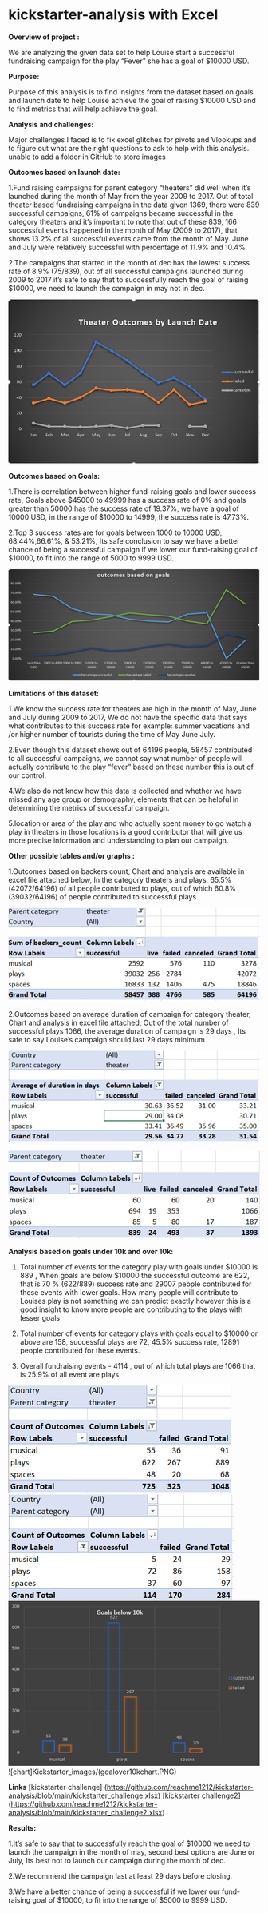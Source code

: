 # kickstarter-analysis with Excel

**Overview of project :**

We are analyzing the given data set to help Louise start a successful fundraising campaign for the play “Fever” she has a goal of $10000 USD.

**Purpose:**

Purpose of this analysis is to find insights from the dataset based on goals and launch date to help Louise achieve the goal of raising $10000 USD and to find metrics that will help achieve the goal.

**Analysis  and challenges:**

Major challenges I faced is to fix excel glitches for pivots and Vlookups and to figure out what are the right questions to ask to help with this analysis. unable to add a folder in GitHub to store images


**Outcomes based on launch date:**

1.Fund raising campaigns for parent category “theaters” did well when it’s launched during the month of May from the year 2009 to 2017. Out of total theater based fundraising campaigns in the data given 1369, there were 839 successful campaigns, 61% of campaigns became successful in the category theaters and it’s important to note that out of these 839, 166 successful events happened in the month of May (2009 to 2017), that shows 13.2% of all successful events came from the month of May. June and July were relatively successful with percentage of 11.9% and 10.4%

2.The campaigns that started in the month of dec has the lowest success rate of 8.9% (75/839), out of all successful campaigns launched during 2009 to 2017 it’s safe to say that to successfully reach the goal of raising $10000, we need to launch the campaign in may not in dec.


![outcomes vs launch date chart](Kickstarter_images/Theater_outcome_vs_launch.PNG)

**Outcomes based on Goals:**

1.There is correlation between higher fund-raising goals and lower success rate, Goals above $45000 to 49999 has a success rate of 0% and goals greater than 50000 has the success rate of 19.37%, we have a goal of 10000 USD, in the range of $10000 to 14999, the success rate is 47.73%.

2.Top 3 success rates are for goals between 1000 to 10000 USD, 68.44%,66.61%, & 53.21%, Its safe conclusion to say we have a better chance of being a successful campaign if we lower our fund-raising goal of $10000, to fit into the range of 5000 to 9999 USD.


![outcomes vs goal chart](Kickstarter_images/outcomes_vs_goal.PNG)


**Limitations of this dataset:**

1.We know the success rate for theaters are high in the month of May, June and July during 2009 to 2017, We do not have the specific data that says what contributes to this success rate for example: summer vacations and /or higher number of tourists during the time of May June July.

2.Even though this dataset shows out of 64196 people, 58457 contributed to all successful campaigns, we cannot say what number of people will actually contribute to the play “fever” based on these number this is out of our control.

4.We also do not know how this data is collected and whether we have missed any age group or demography, elements that can be helpful in determining the metrics of successful campaign.

5.location or area of the play and who actually spent money to go watch a play in theaters in those locations is a good contributor that will give us more precise information and understanding to plan our campaign.


**Other possible tables and/or graphs :**

1.Outcomes based on backers count, Chart and analysis are available in excel file attached below, In the category theaters and plays, 65.5% (42072/64196) of all people contributed to plays, out of which 60.8% (39032/64196) of people contributed to successful plays 

![table on backers](Kickstarter_images/table_backers.PNG)

2.Outcomes based on average duration of campaign for category theater, Chart and analysis in excel file attached, Out of the total number of successful plays 1066, the average duration of campaign is 29 days , Its safe to say Louise’s campaign should last 29 days minimum

![table on average duration of campaign](Kickstarter_images/table_avg_days.PNG)


![total num outcomes](Kickstarter_images/table_avg_days2.PNG)

**Analysis based on goals under 10k and over 10k:**

1.	Total number of events for the category play with goals under $10000 is 889 , When goals are below $10000 the successful outcome are 622, that is 70 % (622/889) success rate     and 29007 people contributed for these events with lower goals. How many people will contribute to Louises play is not something we can predict exactly however this is a         good insight to know more people are contributing to the plays with lesser goals 

2.	Total number of events for category plays with goals equal to $10000 or above are 158, successful plays are 72, 45.5% success rate, 12891 people contributed for these events.

3.	Overall fundraising events - 4114 , out of which total plays are 1066 that is 25.9% of all event are plays. 

![table](Kickstarter_images/goalsbelow10k.PNG)
![table](Kickstarter_images/goalsover10k.PNG)
![chart](Kickstarter_images/goalbelow10kchart.PNG)
![chart]Kickstarter_images/(goalover10kchart.PNG)


**Links** [kickstarter challenge] (https://github.com/reachme1212/kickstarter-analysis/blob/main/kickstarter_challenge.xlsx)
[kickstarter challenge2] (https://github.com/reachme1212/kickstarter-analysis/blob/main/kickstarter_challenge2.xlsx)


**Results:**

1.It’s safe to say that to successfully reach the goal of $10000 we need to launch the campaign in the month of may, second best options are June or July, Its best not to launch our campaign during the month of dec.

2.We recommend the campaign last at least 29 days before closing.

3.We have a better chance of being a successful if we lower our fund-raising goal of $10000, to fit into the range of $5000 to 9999 USD.







